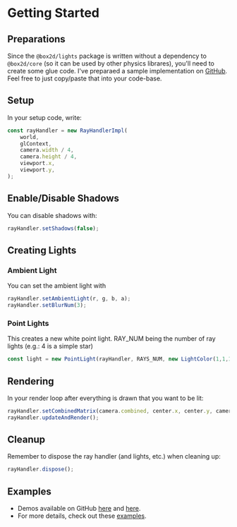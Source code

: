 # Getting Started

## Preparations

Since the `@box2d/lights` package is written without a dependency to `@box2d/core` (so it can be used by other physics librares), you'll need to create some glue code. I've preparaed a sample implementation on [GitHub](https://github.com/Lusito/box2d.ts/blob/master/packages/testbed/src/utils/lights/RayHandlerImpl.ts). Feel free to just copy/paste that into your code-base.


## Setup
In your setup code, write:

```ts
const rayHandler = new RayHandlerImpl(
    world,
    glContext,
    camera.width / 4,
    camera.height / 4,
    viewport.x,
    viewport.y,
);
```

## Enable/Disable Shadows
You can disable shadows with:

```ts
rayHandler.setShadows(false);
```

## Creating Lights

### Ambient Light
You can set the ambient light with
```ts
rayHandler.setAmbientLight(r, g, b, a);
rayHandler.setBlurNum(3);
```

### Point Lights
This creates a new white point light. RAY_NUM being the number of ray lights (e.g.: 4 is a simple star)
```ts
const light = new PointLight(rayHandler, RAYS_NUM, new LightColor(1,1,1,1), lightDistance, x, y);
```

## Rendering
In your render loop after everything is drawn that you want to be lit:
 ```ts
rayHandler.setCombinedMatrix(camera.combined, center.x, center.y, camera.width, camera.height);
rayHandler.updateAndRender();
```


## Cleanup
Remember to dispose the ray handler (and lights, etc.) when cleaning up:
```ts
rayHandler.dispose();
```

## Examples
* Demos available on GitHub [here](https://lusito.github.io/box2d.ts/testbed/#/Lights#Official_Demo) and [here](https://lusito.github.io/box2d.ts/testbed/#/Lights#Draw_World).
* For more details, check out these [examples](https://github.com/Lusito/box2d.ts/tree/master/packages/testbed/src/tests/lights).
